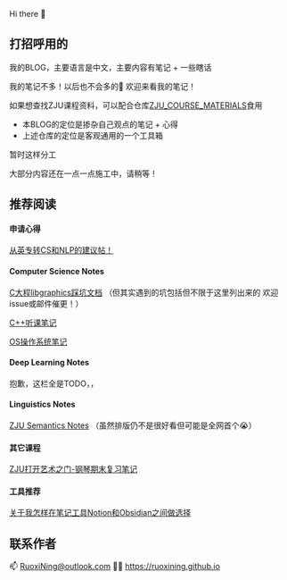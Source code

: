 Hi there 👋

## 打招呼用的
我的BLOG，主要语言是中文，主要内容有笔记 + 一些瞎话

我的笔记不多！以后也不会多的😤 欢迎来看我的笔记！

如果想查找ZJU课程资料，可以配合仓库[ZJU_COURSE_MATERIALS](https://github.com/ruoxining/ZJU_COURSE_MATERIALS)食用

- 本BLOG的定位是掺杂自己观点的笔记 + 心得
- 上述仓库的定位是客观通用的一个工具箱

暂时这样分工

大部分内容还在一点一点施工中，请稍等！

## 推荐阅读

#### 申请心得

[从英专转CS和NLP的建议帖！](https://ruoxining.github.io/OBvault/Application/ZJU%20English%20Major%20to%20CS%26NLP/)

#### Computer Science Notes

[C大程libgraphics踩坑文档](https://ruoxining.github.io/OBvault/CS_Notes/C%E5%A4%A7%E7%A8%8Blibgraphics%E8%B8%A9%E5%9D%91%E6%96%87%E6%A1%A3/) （但其实遇到的坑包括但不限于这里列出来的 欢迎issue或邮件催更！）

[C++听课笔记](https://ruoxining.github.io/OBvault/CS_Notes/%E6%88%91%E7%9A%84C%2B%2B%E5%AD%A6%E4%B9%A0%E8%AE%B0%E5%BD%95/%E5%90%AC%E8%AF%BE%EF%BC%88ZJU%20%26%20Stanford%20CS106B%EF%BC%89/)

[OS操作系统笔记](https://ruoxining.github.io/OBvault/CS_Notes/OS%E6%93%8D%E4%BD%9C%E7%B3%BB%E7%BB%9F/)

#### Deep Learning Notes

抱歉，这栏全是TODO，，

#### Linguistics Notes

[ZJU Semantics Notes](https://ruoxining.github.io/OBvault/Linguistics_Notes/Semantics/) （虽然排版仍不是很好看但可能是全网首个😭）

#### 其它课程

[ZJU打开艺术之门-钢琴期末复习笔记](https://ruoxining.github.io/OBvault/Other_Courses/%E6%89%93%E5%BC%80%E8%89%BA%E6%9C%AF%E4%B9%8B%E9%97%A8-%E9%92%A2%E7%90%B4%E6%9C%9F%E6%9C%AB%E5%A4%8D%E4%B9%A0/)

#### 工具推荐

[关于我怎样在笔记工具Notion和Obsidian之间做选择](https://ruoxining.github.io/OBvault/%E7%9E%8E%E8%AF%B4%E4%B8%80%E4%BA%9B%E4%B8%9C%E8%A5%BF/Notion%E5%92%8CObsidian%EF%BC%8C%E9%80%89%E5%93%AA%E4%B8%80%E4%B8%AA/)


<!-- ## 更新日志

【19/11/2023】Update了一些暑期的论文阅读笔记和两三门ling/CS课。开了一个24fall申请历程的坑。12月ddl月过去就开始填！

【28/07/2023】换站了！居然做到了把Ob和Mkdocs合并在了同一个文件夹。把Notion的东西也搬上来了！ -->


## 联系作者

📫 RuoxiNing@outlook.com
🧑‍💻 https://ruoxining.github.io
